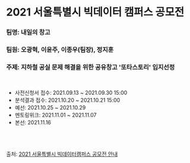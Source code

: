 <h1> 2021 서울특별시 빅데이터 캠퍼스 공모전</h1>
<h3>팀명: 내일의 창고</h3>
<h3>팀원: 오광혁, 이윤주, 이종우(팀장), 정지훈</h3>
<h3>주제: 지하철 공실 문제 해결을 위한 공유창고 '또타스토리' 입지선정</h3><br>

<ul>
  <li>사전신청서 접수: 2021.09.13 ~ 2021.09.30 15:00</li>
  <li>분석결과 접수: 2021.10.20 ~ 2021.10.21 15:00</li>
  <li>예선: 2021.10.25 ~ 2021.10.29</li>
  <li>멘토링위크: 2021.11.01 ~ 2021.11.07</li>
  <li>본선: 2021.11.16</li>
</ul>

<br><br><br>
출처: <a href = "https://bigdata.seoul.go.kr/noti/selectNoti.do?r_id=P710&bbs_seq=468&sch_type=&sch_text=&currentPage=1">2021 서울특별시 빅데이터캠퍼스 공모전 안내</a>
